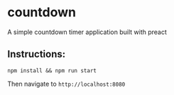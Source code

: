 # countdown

A simple countdown timer application built with preact

## Instructions:

`npm install && npm run start`

Then navigate to `http://localhost:8080`
